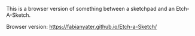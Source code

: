 This is a browser version of something between a sketchpad and an Etch-A-Sketch.

Browser version: https://fabianyater.github.io/Etch-a-Sketch/